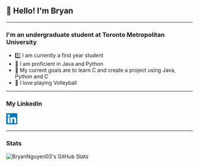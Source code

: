 ## 👋 Hello! I'm Bryan

---

### I'm an undergraduate student at Toronto Metropolitan University

* 1️⃣ I am currently a first year student
* 🐍 I am proficient in Java and Python
* 🥅 My current goals are to learn C and create a project using Java, Python and C 
* 🏐 I love playing Volleyball

---

### My Linkedin
[<img src="images/LinkedinIcon.png" width="30">](https://www.linkedin.com/in/bryan-nguyen-2a6066220/)

---

### Stats
<img align="left" alt="BryanNguyen03's GitHub Stats" src="https://github-readme-stats.vercel.app/api?username=BryanNguyen03&show_icons=true&hide_border=false&title_color=ff652f&icon_color=FFE400&bg_color=09131B&text_color=ffffff&border_color=0c1a25&hide=contribs" />

